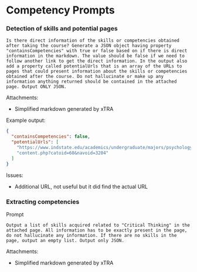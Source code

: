 # Competency Prompts

### Detection of skills and potential pages

```
Is there direct information of the skills or competencies obtained after taking the course? Generate a JSON object having property "containsCompetencies" with true or false based on if there is direct information in the markdown. The value should be false if we need to follow another link to get the direct information. In the output also add a property called potentialUrls that is an array of the URLs to pages that could present information about the skills or competencies obtained after the course. Do not hallucinate or make up any information anything returned should be contained in the attached page. Output ONLY JSON.
```

Attachments: 
- Simplified markdown generated by xTRA

Example output:

```JSON
{
  "containsCompetencies": false,
  "potentialUrls": [
    "https://www.indstate.edu/academics/undergraduate/majors/psychology",
    "content.php?catoid=60&navoid=3204"
  ]
}
```

Issues:
- Additional URL, not useful but it did find the actual URL


### Extracting competencies

Prompt

```
Output a list of skills acquired related to "Critical Thinking" in the attached page. All information has to be exactly present in the page, do not hallucinate any information. If there are no skills in the page, output an empty list. Output only JSON.
```

Attachments:
- Simplified markdown generated by xTRA

